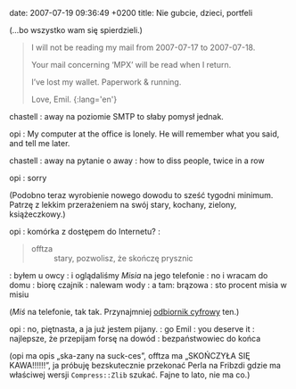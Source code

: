 date: 2007-07-19 09:36:49 +0200
title: Nie gubcie, dzieci, portfeli

(…bo wszystko wam się spierdzieli.)

> I will not be reading my mail from 2007-07-17 to 2007-07-18.
>
> Your mail concerning ‘MPX’ will be read when I return.
>
> I’ve lost my wallet. Paperwork & running.
>
> Love, Emil.
{:lang='en'}

chastell
: away na poziomie SMTP to słaby pomysł jednak.

opi
: My computer at the office is lonely. He will remember what you said, and tell me later.

chastell
: away na pytanie o away
: how to diss people, twice in a row

opi
: sorry

(Podobno teraz wyrobienie nowego dowodu to sześć tygodni minimum. Patrzę z lekkim przerażeniem na swój stary, kochany, zielony, książeczkowy.)

opi
: komórka z dostępem do Internetu?
: <blockquote><dl><dt>offtza</dt><dd>stary, pozwolisz, że skończę prysznic</dd></dl></blockquote>
: byłem u owcy
: i oglądaliśmy <cite>Misia</cite> na jego telefonie
: no i wracam do domu
: biorę czajnik
: nalewam wody
: a tam: brązowa
: sto procent misia w misiu

(<cite>Miś</cite> na telefonie, tak tak. Przynajmniej [odbiornik cyfrowy](http://ooops.pl/blog/?p=3101 'pan, pani, społeczeństwo (cyfrowe)') ten.)

opi
: no, piętnasta, a ja już jestem pijany.
: go Emil
: you deserve it
: najlepsze, że przepijam forsę na dowód
: bezpaństwowiec do końca

(opi ma opis „ska-zany na suck-ces”, offtza ma „SKOŃCZYŁA SIĘ KAWA!!!!!!”, ja próbuję bezskutecznie przekonać Perla na Fribzdi gdzie ma właściwej wersji `Compress::Zlib` szukać. Fajne to lato, nie ma co.)
